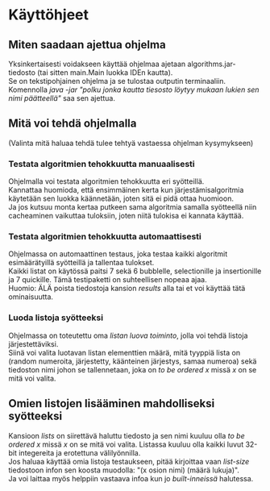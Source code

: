 # Käyttöhjeet 

## Miten saadaan ajettua ohjelma
Yksinkertaisesti voidakseen käyttää ohjelmaa ajetaan algorithms.jar-tiedosto (tai sitten main.Main luokka IDEn kautta).  
Se on tekstipohjainen ohjelma ja se tulostaa outputin terminaaliin.  
Komennolla *java -jar "polku jonka kautta tiesosto löytyy mukaan lukien sen nimi päätteellä"* saa sen ajettua.


## Mitä voi tehdä ohjelmalla
(Valinta mitä haluaa tehdä tulee tehtyä vastaessa ohjelman kysymykseen)  

### Testata algoritmien tehokkuutta manuaalisesti
Ohjelmalla voi testata algoritmien tehokkuutta eri syötteillä.  
Kannattaa huomioda, että ensimmäinen kerta kun järjestämisalgoritmia käytetään sen luokka käännetään, joten sitä ei pidä ottaa huomioon.  
Ja jos kutsuu monta kertaa putkeen sama algoritmia samalla syötteellä niin cacheaminen vaikuttaa tuloksiin, joten niitä tulokisa ei kannata käyttää.  

### Testata algoritmien tehokkuutta automaattisesti
Ohjelmassa on automaattinen testaus, joka testaa kaikki algoritmit esimäärätyillä syötteillä ja tallentaa tulokset.  
Kaikki listat on käytössä paitsi 7 sekä 6 bubblelle, selectionille ja insertionille ja 7 quickille. Tämä testipaketti on suhteellisen nopeaa ajaa.  
Huomio: ÄLÄ poista tiedostoja kansion *results* alla tai et voi käyttää tätä ominaisuutta.

### Luoda listoja syötteeksi
Ohjelmassa on toteutettu oma *listan luova toiminto*, jolla voi tehdä listoja järjestettäviksi.  
Siinä voi valita luotavan listan elementtien määrä, mitä tyyppiä lista on (random numeroita, järjestetty, käänteinen järjestys, samaa numeroa) sekä 
tiedoston nimi johon se tallennetaan, joka on *to be ordered x* missä *x* on se mitä voi valita.   


## Omien listojen lisääminen mahdolliseksi syötteeksi
Kansioon *lists* on siirettävä haluttu tiedosto ja sen nimi kuuluu olla *to be ordered x* missä *x* on se mitä voi valita.
Listassa kuuluu olla kaikki luvut 32-bit integereita ja erotettuna välilyönnilla.  
Jos haluaa käyttää omia listoja testaukseen, pitää kirjoittaa vaan *list-size* tiedostoon infon sen koosta muodolla: "(x osion nimi) (määrä lukuja)".  
Ja voi laittaa myös helppiin vastaava infoa kun jo *built-inneissä* halutessa.  